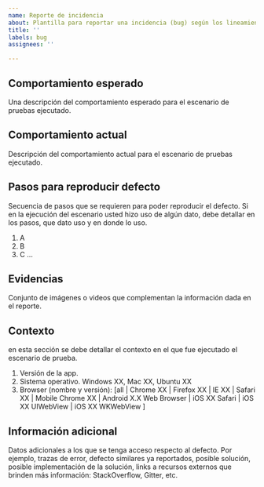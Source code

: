 ```yaml
---
name: Reporte de incidencia
about: Plantilla para reportar una incidencia (bug) según los lineamientos de la clase
title: ''
labels: bug
assignees: ''

---
```


## Comportamiento esperado
Una descripción del comportamiento esperado para el escenario de pruebas ejecutado.

## Comportamiento actual
Descripción del comportamiento actual para el escenario de pruebas ejecutado.

## Pasos para reproducir defecto
Secuencia de pasos que se requieren para poder reproducir el defecto. Si en la ejecución del escenario usted hizo uso de algún dato, debe detallar en los pasos, que dato uso y en donde lo uso.
1. A
2. B
3. C
...

## Evidencias
Conjunto de imágenes o videos que complementan la información dada en el reporte.

## Contexto
en esta sección se debe detallar el contexto en el que fue ejecutado el escenario de prueba.
1. Versión de la app.
2. Sistema operativo. Windows XX, Mac XX, Ubuntu XX
3. Browser (nombre y versión): [all | Chrome XX | Firefox XX | IE XX | Safari XX | Mobile Chrome XX |  Android X.X Web Browser | iOS XX Safari | iOS XX UIWebView | iOS XX  WKWebView ]

## Información adicional
Datos adicionales a los que se tenga acceso respecto al defecto. Por ejemplo, trazas de error, defecto similares ya reportados, posible solución, posible implementación de la solución, links a recursos externos que brinden más información: StackOverflow, Gitter, etc.
